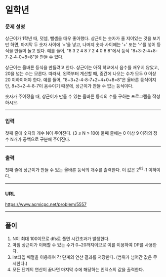 # 일학년

### 문제 설명

상근이가 1학년 때, 덧셈, 뺄셈을 매우 좋아했다. 상근이는 숫자가 줄 지어있는 것을 보기만 하면, 마지막 두 숫자 사이에 '='을 넣고, 나머지 숫자 사이에는 '+' 또는 '-'를 넣어 등식을 만들며 놀고 있다. 예를 들어, "8 3 2 4 8 7 2 4 0 8 8"에서 등식 "8+3-2-4+8-7-2-4-0+8=8"을 만들 수 있다.

상근이는 올바른 등식을 만들려고 한다. 상근이는 아직 학교에서 음수를 배우지 않았고, 20을 넘는 수는 모른다. 따라서, 왼쪽부터 계산할 때, 중간에 나오는 수가 모두 0 이상 20 이하이어야 한다. 예를 들어, "8+3+2-4-8-7+2+4+0+8=8"은 올바른 등식이지만, 8+3+2-4-8-7이 음수이기 때문에, 상근이가 만들 수 없는 등식이다.

숫자가 주어졌을 때, 상근이가 만들 수 있는 올바른 등식의 수를 구하는 프로그램을 작성하시오.

-----------
### 입력

첫째 줄에 숫자의 개수 N이 주어진다. (3 ≤ N ≤ 100) 둘째 줄에는 0 이상 9 이하의 정수 N개가 공백으로 구분해 주어진다.

-----------
### 출력

첫째 줄에 상근이가 만들 수 있는 올바른 등식의 개수를 출력한다. 이 값은 2<sup>63</sup>-1 이하이다.

-----------
### URL

https://www.acmicpc.net/problem/5557

-----------
## 풀이
1. N이 최대 100이므로 dfs로 풀면 시간초과가 발생한다.
2. 마침 상근이가 이해할 수 있는 수가 0~20까지이므로 이를 이용하여 DP를 사용한다.
3. int타입 배열을 이용하여 각 단계의 연산 결과를 저장한다. (범위가 넘어간 값은 무시한다.)
4. 모든 단계의 연산이 끝나면 마지막 수에 해당하는 인덱스의 값을 출력한다.